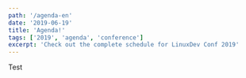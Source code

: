 ```yaml
---
path: '/agenda-en'
date: '2019-06-19'
title: 'Agenda!'
tags: ['2019', 'agenda', 'conference']
excerpt: 'Check out the complete schedule for LinuxDev Conf 2019'
---
```


Test
